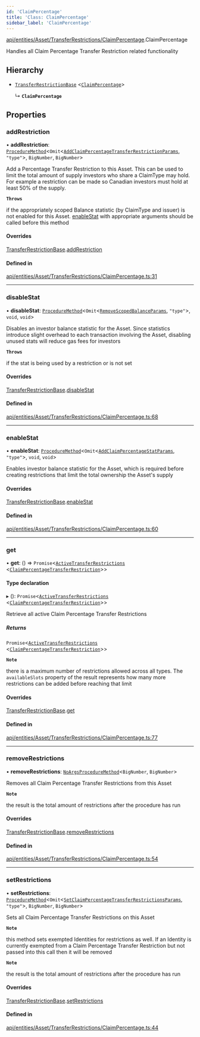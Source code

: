```yaml
---
id: 'ClaimPercentage'
title: 'Class: ClaimPercentage'
sidebar_label: 'ClaimPercentage'
---
```


[api/entities/Asset/TransferRestrictions/ClaimPercentage](../../../../../../modules/API/Entities/Asset/TransferRestrictions/ClaimPercentage/ClaimPercentage.md).ClaimPercentage

Handles all Claim Percentage Transfer Restriction related functionality

## Hierarchy

- [`TransferRestrictionBase`](../TransferRestrictionBase/TransferRestrictionBase.md) \<[`ClaimPercentage`](../../../../../../enums/Types/TransferRestrictionType/TransferRestrictionType.md#claimpercentage)\>

  ↳ **`ClaimPercentage`**

## Properties

### addRestriction

• **addRestriction**: [`ProcedureMethod`](../../../../../../interfaces/Types/ProcedureMethod/ProcedureMethod.md)\<`Omit`\<[`AddClaimPercentageTransferRestrictionParams`](../../../../../../modules/API/Procedures/Types/Types.md#addclaimpercentagetransferrestrictionparams), `"type"`\>, `BigNumber`, `BigNumber`\>

Add a Percentage Transfer Restriction to this Asset. This can be used to limit the total amount of supply
investors who share a ClaimType may hold. For example a restriction can be made so Canadian investors must hold
at least 50% of the supply.

**`Throws`**

if the appropriately scoped Balance statistic (by ClaimType and issuer) is not enabled for this Asset. [enableStat](ClaimPercentage.md#enablestat) with appropriate arguments should be called before this method

#### Overrides

[TransferRestrictionBase](../TransferRestrictionBase/TransferRestrictionBase.md).[addRestriction](../TransferRestrictionBase/TransferRestrictionBase.md#addrestriction)

#### Defined in

[api/entities/Asset/TransferRestrictions/ClaimPercentage.ts:31](https://github.com/PolymeshAssociation/polymesh-sdk/blob/2d3ac2aea/src/api/entities/Asset/TransferRestrictions/ClaimPercentage.ts#L31)

---

### disableStat

• **disableStat**: [`ProcedureMethod`](../../../../../../interfaces/Types/ProcedureMethod/ProcedureMethod.md)\<`Omit`\<[`RemoveScopedBalanceParams`](../../../../../../modules/API/Procedures/Types/Types.md#removescopedbalanceparams), `"type"`\>, `void`, `void`\>

Disables an investor balance statistic for the Asset. Since statistics introduce slight overhead to each transaction
involving the Asset, disabling unused stats will reduce gas fees for investors

**`Throws`**

if the stat is being used by a restriction or is not set

#### Overrides

[TransferRestrictionBase](../TransferRestrictionBase/TransferRestrictionBase.md).[disableStat](../TransferRestrictionBase/TransferRestrictionBase.md#disablestat)

#### Defined in

[api/entities/Asset/TransferRestrictions/ClaimPercentage.ts:68](https://github.com/PolymeshAssociation/polymesh-sdk/blob/2d3ac2aea/src/api/entities/Asset/TransferRestrictions/ClaimPercentage.ts#L68)

---

### enableStat

• **enableStat**: [`ProcedureMethod`](../../../../../../interfaces/Types/ProcedureMethod/ProcedureMethod.md)\<`Omit`\<[`AddClaimPercentageStatParams`](../../../../../../modules/API/Procedures/Types/Types.md#addclaimpercentagestatparams), `"type"`\>, `void`, `void`\>

Enables investor balance statistic for the Asset, which is required before creating restrictions
that limit the total ownership the Asset's supply

#### Overrides

[TransferRestrictionBase](../TransferRestrictionBase/TransferRestrictionBase.md).[enableStat](../TransferRestrictionBase/TransferRestrictionBase.md#enablestat)

#### Defined in

[api/entities/Asset/TransferRestrictions/ClaimPercentage.ts:60](https://github.com/PolymeshAssociation/polymesh-sdk/blob/2d3ac2aea/src/api/entities/Asset/TransferRestrictions/ClaimPercentage.ts#L60)

---

### get

• **get**: () => `Promise`\<[`ActiveTransferRestrictions`](../../../../../../interfaces/Types/ActiveTransferRestrictions/ActiveTransferRestrictions.md) \<[`ClaimPercentageTransferRestriction`](../../../../../../interfaces/Types/ClaimPercentageTransferRestriction/ClaimPercentageTransferRestriction.md)\>\>

#### Type declaration

▸ (): `Promise`\<[`ActiveTransferRestrictions`](../../../../../../interfaces/Types/ActiveTransferRestrictions/ActiveTransferRestrictions.md) \<[`ClaimPercentageTransferRestriction`](../../../../../../interfaces/Types/ClaimPercentageTransferRestriction/ClaimPercentageTransferRestriction.md)\>\>

Retrieve all active Claim Percentage Transfer Restrictions

##### Returns

`Promise`\<[`ActiveTransferRestrictions`](../../../../../../interfaces/Types/ActiveTransferRestrictions/ActiveTransferRestrictions.md) \<[`ClaimPercentageTransferRestriction`](../../../../../../interfaces/Types/ClaimPercentageTransferRestriction/ClaimPercentageTransferRestriction.md)\>\>

**`Note`**

there is a maximum number of restrictions allowed across all types.
The `availableSlots` property of the result represents how many more restrictions can be added
before reaching that limit

#### Overrides

[TransferRestrictionBase](../TransferRestrictionBase/TransferRestrictionBase.md).[get](../TransferRestrictionBase/TransferRestrictionBase.md#get)

#### Defined in

[api/entities/Asset/TransferRestrictions/ClaimPercentage.ts:77](https://github.com/PolymeshAssociation/polymesh-sdk/blob/2d3ac2aea/src/api/entities/Asset/TransferRestrictions/ClaimPercentage.ts#L77)

---

### removeRestrictions

• **removeRestrictions**: [`NoArgsProcedureMethod`](../../../../../../interfaces/Types/NoArgsProcedureMethod/NoArgsProcedureMethod.md)\<`BigNumber`, `BigNumber`\>

Removes all Claim Percentage Transfer Restrictions from this Asset

**`Note`**

the result is the total amount of restrictions after the procedure has run

#### Overrides

[TransferRestrictionBase](../TransferRestrictionBase/TransferRestrictionBase.md).[removeRestrictions](../TransferRestrictionBase/TransferRestrictionBase.md#removerestrictions)

#### Defined in

[api/entities/Asset/TransferRestrictions/ClaimPercentage.ts:54](https://github.com/PolymeshAssociation/polymesh-sdk/blob/2d3ac2aea/src/api/entities/Asset/TransferRestrictions/ClaimPercentage.ts#L54)

---

### setRestrictions

• **setRestrictions**: [`ProcedureMethod`](../../../../../../interfaces/Types/ProcedureMethod/ProcedureMethod.md)\<`Omit`\<[`SetClaimPercentageTransferRestrictionsParams`](../../../../../../interfaces/API/Procedures/Types/SetClaimPercentageTransferRestrictionsParams/SetClaimPercentageTransferRestrictionsParams.md), `"type"`\>, `BigNumber`, `BigNumber`\>

Sets all Claim Percentage Transfer Restrictions on this Asset

**`Note`**

this method sets exempted Identities for restrictions as well. If an Identity is currently exempted from a Claim Percentage Transfer Restriction
but not passed into this call then it will be removed

**`Note`**

the result is the total amount of restrictions after the procedure has run

#### Overrides

[TransferRestrictionBase](../TransferRestrictionBase/TransferRestrictionBase.md).[setRestrictions](../TransferRestrictionBase/TransferRestrictionBase.md#setrestrictions)

#### Defined in

[api/entities/Asset/TransferRestrictions/ClaimPercentage.ts:44](https://github.com/PolymeshAssociation/polymesh-sdk/blob/2d3ac2aea/src/api/entities/Asset/TransferRestrictions/ClaimPercentage.ts#L44)
